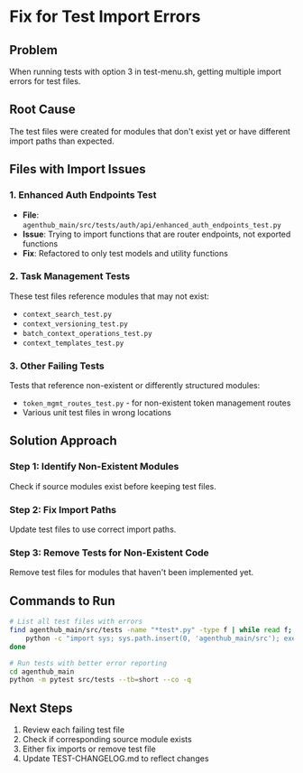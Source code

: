 # Fix for Test Import Errors

## Problem
When running tests with option 3 in test-menu.sh, getting multiple import errors for test files.

## Root Cause
The test files were created for modules that don't exist yet or have different import paths than expected.

## Files with Import Issues

### 1. Enhanced Auth Endpoints Test
- **File**: `agenthub_main/src/tests/auth/api/enhanced_auth_endpoints_test.py`
- **Issue**: Trying to import functions that are router endpoints, not exported functions
- **Fix**: Refactored to only test models and utility functions

### 2. Task Management Tests
These test files reference modules that may not exist:
- `context_search_test.py`
- `context_versioning_test.py`
- `batch_context_operations_test.py`
- `context_templates_test.py`

### 3. Other Failing Tests
Tests that reference non-existent or differently structured modules:
- `token_mgmt_routes_test.py` - for non-existent token management routes
- Various unit test files in wrong locations

## Solution Approach

### Step 1: Identify Non-Existent Modules
Check if source modules exist before keeping test files.

### Step 2: Fix Import Paths
Update test files to use correct import paths.

### Step 3: Remove Tests for Non-Existent Code
Remove test files for modules that haven't been implemented yet.

## Commands to Run

```bash
# List all test files with errors
find agenthub_main/src/tests -name "*test*.py" -type f | while read f; do
    python -c "import sys; sys.path.insert(0, 'agenthub_main/src'); exec(open('$f').read())" 2>/dev/null || echo "Error in: $f"
done

# Run tests with better error reporting
cd agenthub_main
python -m pytest src/tests --tb=short --co -q
```

## Next Steps
1. Review each failing test file
2. Check if corresponding source module exists
3. Either fix imports or remove test file
4. Update TEST-CHANGELOG.md to reflect changes